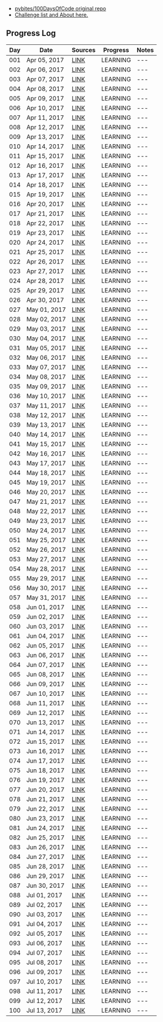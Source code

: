 * [pybites/100DaysOfCode original repo](https://github.com/pybites/100DaysOfCode)
* [Challenge list and About here.](http://pybit.es/pages/challenges.html)

## Progress Log
| Day | Date | Sources | Progress | Notes |
| --- | --- | --- | --- | --- |
| 001 | Apr 05, 2017 | [LINK](001) | LEARNING | --- |
| 002 | Apr 06, 2017 | [LINK](002) | LEARNING | --- |
| 003 | Apr 07, 2017 | [LINK](003) | LEARNING | --- |
| 004 | Apr 08, 2017 | [LINK](004) | LEARNING | --- |
| 005 | Apr 09, 2017 | [LINK](005) | LEARNING | --- |
| 006 | Apr 10, 2017 | [LINK](006) | LEARNING | --- |
| 007 | Apr 11, 2017 | [LINK](007) | LEARNING | --- |
| 008 | Apr 12, 2017 | [LINK](008) | LEARNING | --- |
| 009 | Apr 13, 2017 | [LINK](009) | LEARNING | --- |
| 010 | Apr 14, 2017 | [LINK](010) | LEARNING | --- |
| 011 | Apr 15, 2017 | [LINK](011) | LEARNING | --- |
| 012 | Apr 16, 2017 | [LINK](012) | LEARNING | --- |
| 013 | Apr 17, 2017 | [LINK](013) | LEARNING | --- |
| 014 | Apr 18, 2017 | [LINK](014) | LEARNING | --- |
| 015 | Apr 19, 2017 | [LINK](015) | LEARNING | --- |
| 016 | Apr 20, 2017 | [LINK](016) | LEARNING | --- |
| 017 | Apr 21, 2017 | [LINK](017) | LEARNING | --- |
| 018 | Apr 22, 2017 | [LINK](018) | LEARNING | --- |
| 019 | Apr 23, 2017 | [LINK](019) | LEARNING | --- |
| 020 | Apr 24, 2017 | [LINK](020) | LEARNING | --- |
| 021 | Apr 25, 2017 | [LINK](021) | LEARNING | --- |
| 022 | Apr 26, 2017 | [LINK](022) | LEARNING | --- |
| 023 | Apr 27, 2017 | [LINK](023) | LEARNING | --- |
| 024 | Apr 28, 2017 | [LINK](024) | LEARNING | --- |
| 025 | Apr 29, 2017 | [LINK](025) | LEARNING | --- |
| 026 | Apr 30, 2017 | [LINK](026) | LEARNING | --- |
| 027 | May 01, 2017 | [LINK](027) | LEARNING | --- |
| 028 | May 02, 2017 | [LINK](028) | LEARNING | --- |
| 029 | May 03, 2017 | [LINK](029) | LEARNING | --- |
| 030 | May 04, 2017 | [LINK](030) | LEARNING | --- |
| 031 | May 05, 2017 | [LINK](031) | LEARNING | --- |
| 032 | May 06, 2017 | [LINK](032) | LEARNING | --- |
| 033 | May 07, 2017 | [LINK](033) | LEARNING | --- |
| 034 | May 08, 2017 | [LINK](034) | LEARNING | --- |
| 035 | May 09, 2017 | [LINK](035) | LEARNING | --- |
| 036 | May 10, 2017 | [LINK](036) | LEARNING | --- |
| 037 | May 11, 2017 | [LINK](037) | LEARNING | --- |
| 038 | May 12, 2017 | [LINK](038) | LEARNING | --- |
| 039 | May 13, 2017 | [LINK](039) | LEARNING | --- |
| 040 | May 14, 2017 | [LINK](040) | LEARNING | --- |
| 041 | May 15, 2017 | [LINK](041) | LEARNING | --- |
| 042 | May 16, 2017 | [LINK](042) | LEARNING | --- |
| 043 | May 17, 2017 | [LINK](043) | LEARNING | --- |
| 044 | May 18, 2017 | [LINK](044) | LEARNING | --- |
| 045 | May 19, 2017 | [LINK](045) | LEARNING | --- |
| 046 | May 20, 2017 | [LINK](046) | LEARNING | --- |
| 047 | May 21, 2017 | [LINK](047) | LEARNING | --- |
| 048 | May 22, 2017 | [LINK](048) | LEARNING | --- |
| 049 | May 23, 2017 | [LINK](049) | LEARNING | --- |
| 050 | May 24, 2017 | [LINK](050) | LEARNING | --- |
| 051 | May 25, 2017 | [LINK](051) | LEARNING | --- |
| 052 | May 26, 2017 | [LINK](052) | LEARNING | --- |
| 053 | May 27, 2017 | [LINK](053) | LEARNING | --- |
| 054 | May 28, 2017 | [LINK](054) | LEARNING | --- |
| 055 | May 29, 2017 | [LINK](055) | LEARNING | --- |
| 056 | May 30, 2017 | [LINK](056) | LEARNING | --- |
| 057 | May 31, 2017 | [LINK](057) | LEARNING | --- |
| 058 | Jun 01, 2017 | [LINK](058) | LEARNING | --- |
| 059 | Jun 02, 2017 | [LINK](059) | LEARNING | --- |
| 060 | Jun 03, 2017 | [LINK](060) | LEARNING | --- |
| 061 | Jun 04, 2017 | [LINK](061) | LEARNING | --- |
| 062 | Jun 05, 2017 | [LINK](062) | LEARNING | --- |
| 063 | Jun 06, 2017 | [LINK](063) | LEARNING | --- |
| 064 | Jun 07, 2017 | [LINK](064) | LEARNING | --- |
| 065 | Jun 08, 2017 | [LINK](065) | LEARNING | --- |
| 066 | Jun 09, 2017 | [LINK](066) | LEARNING | --- |
| 067 | Jun 10, 2017 | [LINK](067) | LEARNING | --- |
| 068 | Jun 11, 2017 | [LINK](068) | LEARNING | --- |
| 069 | Jun 12, 2017 | [LINK](069) | LEARNING | --- |
| 070 | Jun 13, 2017 | [LINK](070) | LEARNING | --- |
| 071 | Jun 14, 2017 | [LINK](071) | LEARNING | --- |
| 072 | Jun 15, 2017 | [LINK](072) | LEARNING | --- |
| 073 | Jun 16, 2017 | [LINK](073) | LEARNING | --- |
| 074 | Jun 17, 2017 | [LINK](074) | LEARNING | --- |
| 075 | Jun 18, 2017 | [LINK](075) | LEARNING | --- |
| 076 | Jun 19, 2017 | [LINK](076) | LEARNING | --- |
| 077 | Jun 20, 2017 | [LINK](077) | LEARNING | --- |
| 078 | Jun 21, 2017 | [LINK](078) | LEARNING | --- |
| 079 | Jun 22, 2017 | [LINK](079) | LEARNING | --- |
| 080 | Jun 23, 2017 | [LINK](080) | LEARNING | --- |
| 081 | Jun 24, 2017 | [LINK](081) | LEARNING | --- |
| 082 | Jun 25, 2017 | [LINK](082) | LEARNING | --- |
| 083 | Jun 26, 2017 | [LINK](083) | LEARNING | --- |
| 084 | Jun 27, 2017 | [LINK](084) | LEARNING | --- |
| 085 | Jun 28, 2017 | [LINK](085) | LEARNING | --- |
| 086 | Jun 29, 2017 | [LINK](086) | LEARNING | --- |
| 087 | Jun 30, 2017 | [LINK](087) | LEARNING | --- |
| 088 | Jul 01, 2017 | [LINK](088) | LEARNING | --- |
| 089 | Jul 02, 2017 | [LINK](089) | LEARNING | --- |
| 090 | Jul 03, 2017 | [LINK](090) | LEARNING | --- |
| 091 | Jul 04, 2017 | [LINK](091) | LEARNING | --- |
| 092 | Jul 05, 2017 | [LINK](092) | LEARNING | --- |
| 093 | Jul 06, 2017 | [LINK](093) | LEARNING | --- |
| 094 | Jul 07, 2017 | [LINK](094) | LEARNING | --- |
| 095 | Jul 08, 2017 | [LINK](095) | LEARNING | --- |
| 096 | Jul 09, 2017 | [LINK](096) | LEARNING | --- |
| 097 | Jul 10, 2017 | [LINK](097) | LEARNING | --- |
| 098 | Jul 11, 2017 | [LINK](098) | LEARNING | --- |
| 099 | Jul 12, 2017 | [LINK](099) | LEARNING | --- |
| 100 | Jul 13, 2017 | [LINK](100) | LEARNING | --- |
